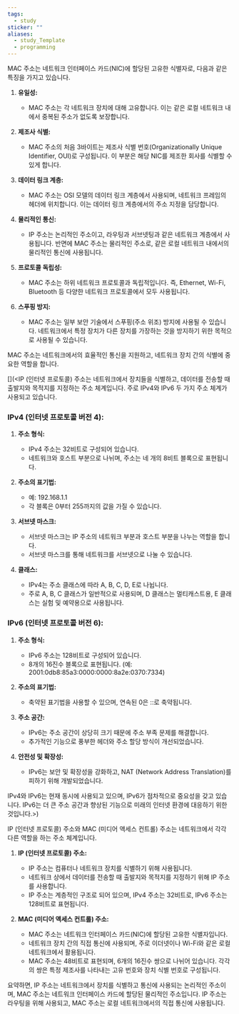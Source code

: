 ```yaml
---
tags:
  - study
sticker: ""
aliases:
  - study_Template
  - programming
---
```

MAC 주소는 네트워크 인터페이스 카드(NIC)에 할당된 고유한 식별자로, 다음과 같은 특징을 가지고 있습니다.

1. **유일성:**
   - MAC 주소는 각 네트워크 장치에 대해 고유합니다. 이는 같은 로컬 네트워크 내에서 중복된 주소가 없도록 보장합니다.

2. **제조사 식별:**
   - MAC 주소의 처음 3바이트는 제조사 식별 번호(Organizationally Unique Identifier, OUI)로 구성됩니다. 이 부분은 해당 NIC를 제조한 회사를 식별할 수 있게 합니다.

3. **데이터 링크 계층:**
   - MAC 주소는 OSI 모델의 데이터 링크 계층에서 사용되며, 네트워크 프레임의 헤더에 위치합니다. 이는 데이터 링크 계층에서의 주소 지정을 담당합니다.

4. **물리적인 통신:**
   - IP 주소는 논리적인 주소이고, 라우팅과 서브넷팅과 같은 네트워크 계층에서 사용됩니다. 반면에 MAC 주소는 물리적인 주소로, 같은 로컬 네트워크 내에서의 물리적인 통신에 사용됩니다.

5. **프로토콜 독립성:**
   - MAC 주소는 하위 네트워크 프로토콜과 독립적입니다. 즉, Ethernet, Wi-Fi, Bluetooth 등 다양한 네트워크 프로토콜에서 모두 사용됩니다.

6. **스푸핑 방지:**
   - MAC 주소는 일부 보안 기술에서 스푸핑(주소 위조) 방지에 사용될 수 있습니다. 네트워크에서 특정 장치가 다른 장치를 가장하는 것을 방지하기 위한 목적으로 사용될 수 있습니다.

MAC 주소는 네트워크에서의 효율적인 통신을 지원하고, 네트워크 장치 간의 식별에 중요한 역할을 합니다.


[](<IP (인터넷 프로토콜) 주소는 네트워크에서 장치들을 식별하고, 데이터를 전송할 때 출발지와 목적지를 지정하는 주소 체계입니다. 주로 IPv4와 IPv6 두 가지 주소 체계가 사용되고 있습니다.

### IPv4 (인터넷 프로토콜 버전 4):

1. **주소 형식:**
   - IPv4 주소는 32비트로 구성되어 있습니다.
   - 네트워크와 호스트 부분으로 나뉘며, 주소는 네 개의 8비트 블록으로 표현됩니다.

2. **주소의 표기법:**
   - 예: 192.168.1.1
   - 각 블록은 0부터 255까지의 값을 가질 수 있습니다.

3. **서브넷 마스크:**
   - 서브넷 마스크는 IP 주소의 네트워크 부분과 호스트 부분을 나누는 역할을 합니다.
   - 서브넷 마스크를 통해 네트워크를 서브넷으로 나눌 수 있습니다.

4. **클래스:**
   - IPv4는 주소 클래스에 따라 A, B, C, D, E로 나뉩니다.
   - 주로 A, B, C 클래스가 일반적으로 사용되며, D 클래스는 멀티캐스트용, E 클래스는 실험 및 예약용으로 사용됩니다.

### IPv6 (인터넷 프로토콜 버전 6):

1. **주소 형식:**
   - IPv6 주소는 128비트로 구성되어 있습니다.
   - 8개의 16진수 블록으로 표현됩니다. (예: 2001:0db8:85a3:0000:0000:8a2e:0370:7334)

2. **주소의 표기법:**
   - 축약된 표기법을 사용할 수 있으며, 연속된 0은 ::로 축약됩니다.

3. **주소 공간:**
   - IPv6는 주소 공간이 상당히 크기 때문에 주소 부족 문제를 해결합니다.
   - 추가적인 기능으로 풍부한 헤더와 주소 할당 방식이 개선되었습니다.

4. **안전성 및 확장성:**
   - IPv6는 보안 및 확장성을 강화하고, NAT (Network Address Translation)를 피하기 위해 개발되었습니다.

IPv4와 IPv6는 현재 동시에 사용되고 있으며, IPv6가 점차적으로 중요성을 갖고 있습니다. IPv6는 더 큰 주소 공간과 향상된 기능으로 미래의 인터넷 환경에 대응하기 위한 것입니다.>)





IP (인터넷 프로토콜) 주소와 MAC (미디어 액세스 컨트롤) 주소는 네트워크에서 각각 다른 역할을 하는 주소 체계입니다.

1. **IP (인터넷 프로토콜) 주소:**
   - IP 주소는 컴퓨터나 네트워크 장치를 식별하기 위해 사용됩니다.
   - 네트워크 상에서 데이터를 전송할 때 출발지와 목적지를 지정하기 위해 IP 주소를 사용합니다.
   - IP 주소는 계층적인 구조로 되어 있으며, IPv4 주소는 32비트로, IPv6 주소는 128비트로 표현됩니다.

2. **MAC (미디어 액세스 컨트롤) 주소:**
   - MAC 주소는 네트워크 인터페이스 카드(NIC)에 할당된 고유한 식별자입니다.
   - 네트워크 장치 간의 직접 통신에 사용되며, 주로 이더넷이나 Wi-Fi와 같은 로컬 네트워크에서 활용됩니다.
   - MAC 주소는 48비트로 표현되며, 6개의 16진수 쌍으로 나뉘어 있습니다. 각각의 쌍은 특정 제조사를 나타내는 고유 번호와 장치 식별 번호로 구성됩니다.

요약하면, IP 주소는 네트워크에서 장치를 식별하고 통신에 사용되는 논리적인 주소이며, MAC 주소는 네트워크 인터페이스 카드에 할당된 물리적인 주소입니다. IP 주소는 라우팅을 위해 사용되고, MAC 주소는 로컬 네트워크에서의 직접 통신에 사용됩니다.